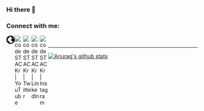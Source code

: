 ### Hi there 👋

<!--
**CRUCIFIER0/CRUCIFIER0** is a ✨ _special_ ✨ repository because its `README.md` (this file) appears on your GitHub profile.

Here are some ideas to get you started:

- 🔭 I’m currently working on ...
- 🌱 I’m currently learning ...
- 👯 I’m looking to collaborate on ...
- 🤔 I’m looking for help with ...
- 💬 Ask me about ...
- 📫 How to reach me: ...
- 😄 Pronouns: ...
- ⚡ Fun fact: ...
-->


### Connect with me:

[<img align="left" alt="www.tejeswar.netlify.com" width="22px" src="https://raw.githubusercontent.com/iconic/open-iconic/master/svg/globe.svg" />][website]
[<img align="left" alt="codeSTACKr | YouTube" width="22px" src="https://cdn.jsdelivr.net/npm/simple-icons@v3/icons/youtube.svg" />][youtube]
[<img align="left" alt="codeSTACKr | Twitter" width="22px" src="https://cdn.jsdelivr.net/npm/simple-icons@v3/icons/twitter.svg" />][twitter]
[<img align="left" alt="codeSTACKr | LinkedIn" width="22px" src="https://cdn.jsdelivr.net/npm/simple-icons@v3/icons/linkedin.svg" />][linkedin]
[<img align="left" alt="codeSTACKr | Instagram" width="22px" src="https://cdn.jsdelivr.net/npm/simple-icons@v3/icons/instagram.svg" />][instagram]

[website]: www.tejeswar.netlify.app
[twitter]: https://twitter.com/Crucifier_0
[youtube]: https://www.youtube.com/channel/UCx9TQNi8nBUoFZQEJEjhV1A
[instagram]: https://www.instagram.com/crucifier_0/
[linkedin]: https://www.linkedin.com/in/tejeswar-allaka-102453178/

</br>

---------------

[![Anurag's github stats](https://github-readme-stats.vercel.app/api?username=CRUCIFIER0&count_private=true)](https://github.com/anuraghazra/github-readme-stats)
